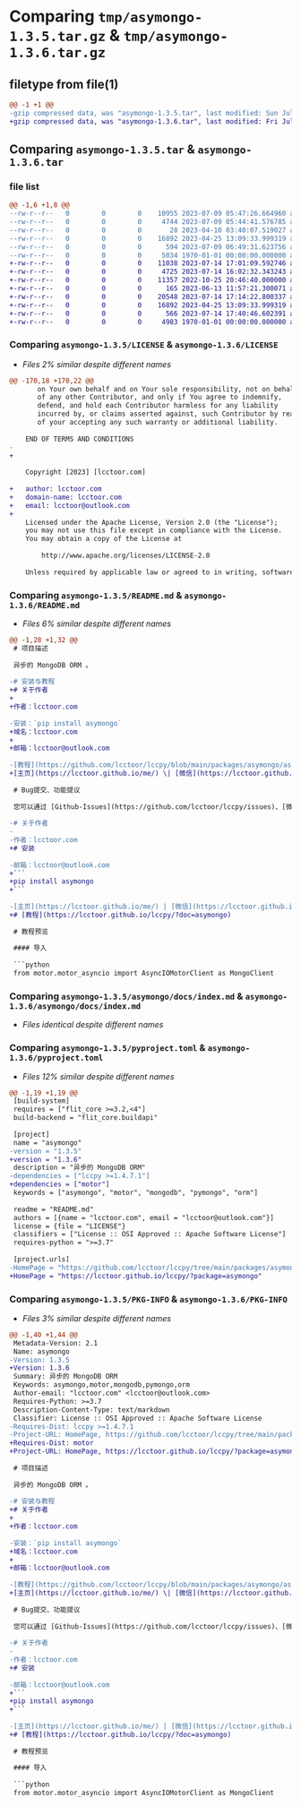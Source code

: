 # Comparing `tmp/asymongo-1.3.5.tar.gz` & `tmp/asymongo-1.3.6.tar.gz`

## filetype from file(1)

```diff
@@ -1 +1 @@
-gzip compressed data, was "asymongo-1.3.5.tar", last modified: Sun Jul  9 06:50:25 2023, max compression
+gzip compressed data, was "asymongo-1.3.6.tar", last modified: Fri Jul 14 17:40:46 2023, max compression
```

## Comparing `asymongo-1.3.5.tar` & `asymongo-1.3.6.tar`

### file list

```diff
@@ -1,6 +1,8 @@
--rw-r--r--   0        0        0    10955 2023-07-09 05:47:26.664960 asymongo-1.3.5/LICENSE
--rw-r--r--   0        0        0     4744 2023-07-09 05:44:41.576785 asymongo-1.3.5/README.md
--rw-r--r--   0        0        0       28 2023-04-10 03:40:07.519027 asymongo-1.3.5/asymongo/__init__.py
--rw-r--r--   0        0        0    16892 2023-04-25 13:09:33.999319 asymongo-1.3.5/asymongo/docs/index.md
--rw-r--r--   0        0        0      594 2023-07-09 06:49:31.623756 asymongo-1.3.5/pyproject.toml
--rw-r--r--   0        0        0     5034 1970-01-01 00:00:00.000000 asymongo-1.3.5/PKG-INFO
+-rw-r--r--   0        0        0    11038 2023-07-14 17:01:09.592746 asymongo-1.3.6/LICENSE
+-rw-r--r--   0        0        0     4725 2023-07-14 16:02:32.343243 asymongo-1.3.6/README.md
+-rw-r--r--   0        0        0    11357 2022-10-25 20:46:40.000000 asymongo-1.3.6/asymongo/Dependent Packages/motor/LICENSE
+-rw-r--r--   0        0        0      165 2023-06-13 11:57:21.300071 asymongo-1.3.6/asymongo/__init__.py
+-rw-r--r--   0        0        0    20548 2023-07-14 17:14:22.800337 asymongo-1.3.6/asymongo/_core.py
+-rw-r--r--   0        0        0    16892 2023-04-25 13:09:33.999319 asymongo-1.3.6/asymongo/docs/index.md
+-rw-r--r--   0        0        0      566 2023-07-14 17:40:46.602391 asymongo-1.3.6/pyproject.toml
+-rw-r--r--   0        0        0     4983 1970-01-01 00:00:00.000000 asymongo-1.3.6/PKG-INFO
```

### Comparing `asymongo-1.3.5/LICENSE` & `asymongo-1.3.6/LICENSE`

 * *Files 2% similar despite different names*

```diff
@@ -170,18 +170,22 @@
       on Your own behalf and on Your sole responsibility, not on behalf
       of any other Contributor, and only if You agree to indemnify,
       defend, and hold each Contributor harmless for any liability
       incurred by, or claims asserted against, such Contributor by reason
       of your accepting any such warranty or additional liability.
 
    END OF TERMS AND CONDITIONS
-   
+
 
    Copyright [2023] [lcctoor.com]
 
+   author: lcctoor.com
+   domain-name: lcctoor.com
+   email: lcctoor@outlook.com
+
    Licensed under the Apache License, Version 2.0 (the "License");
    you may not use this file except in compliance with the License.
    You may obtain a copy of the License at
 
        http://www.apache.org/licenses/LICENSE-2.0
 
    Unless required by applicable law or agreed to in writing, software
```

### Comparing `asymongo-1.3.5/README.md` & `asymongo-1.3.6/README.md`

 * *Files 6% similar despite different names*

```diff
@@ -1,28 +1,32 @@
 # 项目描述
 
 异步的 MongoDB ORM 。
 
-# 安装与教程
+# 关于作者
+
+作者：lcctoor.com
 
-安装：`pip install asymongo`
+域名：lcctoor.com
+
+邮箱：lcctoor@outlook.com
 
-[教程](https://github.com/lcctoor/lccpy/blob/main/packages/asymongo/asymongo/docs/index.md)
+[主页](https://lcctoor.github.io/me/) \| [微信](https://lcctoor.github.io/me/author/WeChatQR-max.jpg) \| [Python交流群](https://lcctoor.github.io/me/lccpy/WechatReadersGroupQR-original.jpg) \| [捐赠](https://lcctoor.github.io/me/donation/donationQR-1rmb-max.jpg)
 
 # Bug提交、功能提议
 
 您可以通过 [Github-Issues](https://github.com/lcctoor/lccpy/issues)、[微信](https://lcctoor.github.io/me/author/WeChatQR-max.jpg) 与我联系。
 
-# 关于作者
-
-作者：lcctoor.com
+# 安装
 
-邮箱：lcctoor@outlook.com
+```
+pip install asymongo
+```
 
-[主页](https://lcctoor.github.io/me/) | [微信](https://lcctoor.github.io/me/author/WeChatQR-max.jpg) | [Python交流群](https://lcctoor.github.io/me/lccpy/WechatReadersGroupQR-original.jpg) | [捐赠](https://lcctoor.github.io/me/donation/donationQR-1rmb-max.jpg)
+# [教程](https://lcctoor.github.io/lccpy/?doc=asymongo)
 
 # 教程预览
 
 #### 导入
 
 ```python
 from motor.motor_asyncio import AsyncIOMotorClient as MongoClient
```

### Comparing `asymongo-1.3.5/asymongo/docs/index.md` & `asymongo-1.3.6/asymongo/docs/index.md`

 * *Files identical despite different names*

### Comparing `asymongo-1.3.5/pyproject.toml` & `asymongo-1.3.6/pyproject.toml`

 * *Files 12% similar despite different names*

```diff
@@ -1,19 +1,19 @@
 [build-system]
 requires = ["flit_core >=3.2,<4"]
 build-backend = "flit_core.buildapi"
 
 [project]
 name = "asymongo"
-version = "1.3.5"
+version = "1.3.6"
 description = "异步的 MongoDB ORM"
-dependencies = ["lccpy >=1.4.7.1"]
+dependencies = ["motor"]
 keywords = ["asymongo", "motor", "mongodb", "pymongo", "orm"]
 
 readme = "README.md"
 authors = [{name = "lcctoor.com", email = "lcctoor@outlook.com"}]
 license = {file = "LICENSE"}
 classifiers = ["License :: OSI Approved :: Apache Software License"]
 requires-python = ">=3.7"
 
 [project.urls]
-HomePage = "https://github.com/lcctoor/lccpy/tree/main/packages/asymongo#readme"
+HomePage = "https://lcctoor.github.io/lccpy/?package=asymongo"
```

### Comparing `asymongo-1.3.5/PKG-INFO` & `asymongo-1.3.6/PKG-INFO`

 * *Files 3% similar despite different names*

```diff
@@ -1,40 +1,44 @@
 Metadata-Version: 2.1
 Name: asymongo
-Version: 1.3.5
+Version: 1.3.6
 Summary: 异步的 MongoDB ORM
 Keywords: asymongo,motor,mongodb,pymongo,orm
 Author-email: "lcctoor.com" <lcctoor@outlook.com>
 Requires-Python: >=3.7
 Description-Content-Type: text/markdown
 Classifier: License :: OSI Approved :: Apache Software License
-Requires-Dist: lccpy >=1.4.7.1
-Project-URL: HomePage, https://github.com/lcctoor/lccpy/tree/main/packages/asymongo#readme
+Requires-Dist: motor
+Project-URL: HomePage, https://lcctoor.github.io/lccpy/?package=asymongo
 
 # 项目描述
 
 异步的 MongoDB ORM 。
 
-# 安装与教程
+# 关于作者
+
+作者：lcctoor.com
 
-安装：`pip install asymongo`
+域名：lcctoor.com
+
+邮箱：lcctoor@outlook.com
 
-[教程](https://github.com/lcctoor/lccpy/blob/main/packages/asymongo/asymongo/docs/index.md)
+[主页](https://lcctoor.github.io/me/) \| [微信](https://lcctoor.github.io/me/author/WeChatQR-max.jpg) \| [Python交流群](https://lcctoor.github.io/me/lccpy/WechatReadersGroupQR-original.jpg) \| [捐赠](https://lcctoor.github.io/me/donation/donationQR-1rmb-max.jpg)
 
 # Bug提交、功能提议
 
 您可以通过 [Github-Issues](https://github.com/lcctoor/lccpy/issues)、[微信](https://lcctoor.github.io/me/author/WeChatQR-max.jpg) 与我联系。
 
-# 关于作者
-
-作者：lcctoor.com
+# 安装
 
-邮箱：lcctoor@outlook.com
+```
+pip install asymongo
+```
 
-[主页](https://lcctoor.github.io/me/) | [微信](https://lcctoor.github.io/me/author/WeChatQR-max.jpg) | [Python交流群](https://lcctoor.github.io/me/lccpy/WechatReadersGroupQR-original.jpg) | [捐赠](https://lcctoor.github.io/me/donation/donationQR-1rmb-max.jpg)
+# [教程](https://lcctoor.github.io/lccpy/?doc=asymongo)
 
 # 教程预览
 
 #### 导入
 
 ```python
 from motor.motor_asyncio import AsyncIOMotorClient as MongoClient
```

